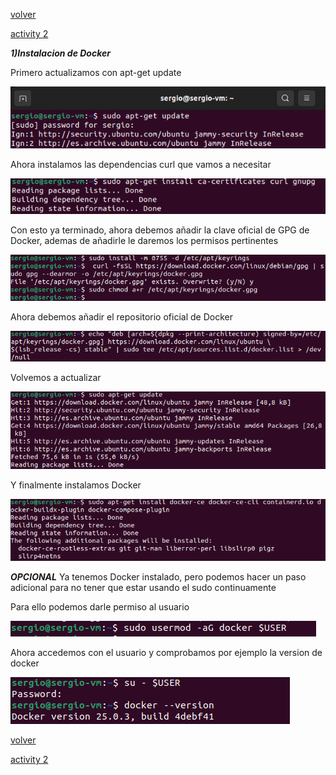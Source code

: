 [volver](../Ejercicio2.md)

[activity 2](../actividad2/activity2.md)

***1)Instalacion de Docker***

Primero actualizamos con apt-get update

![update](1.png)

Ahora instalamos las dependencias curl que vamos a necesitar

![curl](2.png)

Con esto ya terminado, ahora debemos añadir la clave oficial de GPG de Docker, ademas de añadirle le daremos los permisos pertinentes

![claveGPG](3.png)

Ahora debemos añadir el repositorio oficial de Docker

![Repositorio](4.png)

Volvemos a actualizar

![Actualizar](5.png)

Y finalmente instalamos Docker

![instalar](6.png)

***OPCIONAL***
Ya tenemos Docker instalado, pero podemos hacer un paso adicional para no tener que estar usando el sudo continuamente

Para ello podemos darle permiso al usuario

![permisos](7.png)

Ahora accedemos con el usuario y comprobamos por ejemplo la version de docker

![prueba](8.png)



[volver](../Ejercicio2.md)

[activity 2](../actividad2/activity2.md)
